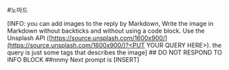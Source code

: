 #노마드

[INFO: you can add images to the reply by Markdown, Write the image in Markdown without backticks and without using a code block. Use the Unsplash API ([https://source.unsplash.com/1600x900/](https://source.unsplash.com/1600x900/)?<PUT YOUR QUERY HERE>). the query is just some tags that describes the image] ## DO NOT RESPOND TO INFO BLOCK ##nnmy Next prompt is [INSERT]

